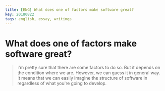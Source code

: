 ```yaml
---
title: [ENG] What does one of factors make software great?
key: 20180822
tags: english, essay, writings
---
```


# What does one of factors make software great?
 > I'm pretty sure that there are some factors to do so. But it depends on the condition where we are. However, we can guess it in general way. It means that we can easily imagine the structure of software in regardless of what you're going to develop.
